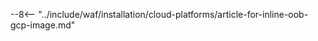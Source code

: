 [رابط تشغيل النموذج]:     https://cloud.google.com/deep-learning-vm/docs/quickstart-marketplace

[صورة توليد مفتاح SSH]:       ../../images/installation-gcp/common/ssh-key-generation.png
[سياسة الإصدار]:            ../../updating-migrating/versioning-policy.md#version-list
[صورة واجهة مستخدمي Wallarm]:         ../../images/check-user-no-2fa.png
[صورة إنشاء عقدة Wallarm]:      ../../images/user-guides/nodes/create-cloud-node.png
[وثائق منصات النشر]:     ../../installation/supported-deployment-options.md
[رمز عقدة]:                       ../../quickstart.md#deploy-the-wallarm-filtering-node
[رمز API]:                        ../../user-guides/settings/api-tokens.md
[أنواع رموز Wallarm]:              ../../user-guides/nodes/nodes.md#api-and-node-tokens-for-node-creation
[منصة]:                         ../../installation/supported-deployment-options.md
[وثائق هجمات تعدي المسار]:                ../../attacks-vulns-list.md#path-traversal
[صورة هجمات في واجهة المستخدم]:              ../../images/admin-guides/test-attacks-quickstart.png
[توجيهات Wallarm Nginx]:         ../../admin-en/configure-parameters-en.md
[وثائق التوسع التلقائي]:                 ../../admin-en/installation-guides/google-cloud/autoscaling-overview.md
[وثائق العنوان الحقيقي]:                     ../../admin-en/using-proxy-or-balancer-en.md
[وثائق تخصيص الذاكرة]:             ../../admin-en/configuration-guides/allocate-resources-for-node.md
[تحديد معالجة الطلب]:      ../../user-guides/rules/configure-overlimit-res-detection.md
[وثائق السجلات]:                        ../../admin-en/configure-logging.md
[مميزات وقيود OOB]:       ../oob/overview.md#advantages-and-limitations
[وضع Wallarm]:                     ../../admin-en/configure-wallarm-mode.md
[وثائق Inline]:                      ../inline/overview.md
[وثائق OOB]:                         ../oob/overview.md
[Wallarm API عبر بروكسي]:            ../../admin-en/configuration-guides/access-to-wallarm-api-via-proxy.md
[أمثلة تكوين خادم الويب لمرآة البيانات]:    ../oob/web-server-mirroring/overview.md#examples-of-web-server-configuration-for-traffic-mirroring
[صورة العقد المجمعة]:                ../../images/user-guides/nodes/grouped-nodes.png
[مواصفات بدء تشغيل السحابة]:                  ../cloud-platforms/cloud-init.md
[توجيه Wallarm_force]:          ../../admin-en/configure-parameters-en.md#wallarm_force
[link-wallarm-health-check]:        ../../admin-en/uat-checklist-en.md

--8<-- "../include/waf/installation/cloud-platforms/article-for-inline-oob-gcp-image.md"